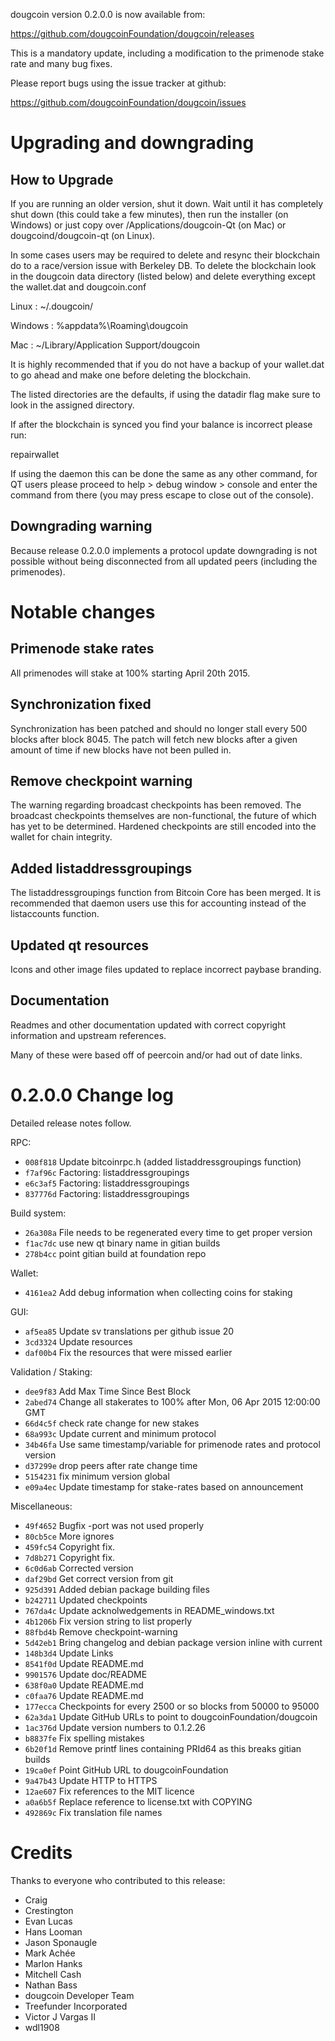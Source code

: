 dougcoin version 0.2.0.0 is now available from:

  https://github.com/dougcoinFoundation/dougcoin/releases

This is a mandatory update, including a modification to the primenode stake
rate and many bug fixes.

Please report bugs using the issue tracker at github:

  https://github.com/dougcoinFoundation/dougcoin/issues

Upgrading and downgrading
=========================

How to Upgrade
--------------

If you are running an older version, shut it down. Wait until it has completely
shut down (this could take a few minutes), then run the installer (on Windows)
or just copy over /Applications/dougcoin-Qt (on Mac) or dougcoind/dougcoin-qt (on Linux).

In some cases users may be required to delete and resync their blockchain do to
a race/version issue with Berkeley DB. To delete the blockchain look in the
dougcoin data directory (listed below) and delete everything except the
wallet.dat and dougcoin.conf

Linux : ~/.dougcoin/

Windows : %appdata%\Roaming\dougcoin

Mac : ~/Library/Application Support/dougcoin

It is highly recommended that if you do not have a backup of your wallet.dat
to go ahead and make one before deleting the blockchain.

The listed directories are the defaults, if using the datadir flag make sure to
look in the assigned directory.

If after the blockchain is synced you find your balance is incorrect please run:

repairwallet

If using the daemon this can be done the same as any other command, for QT users
please proceed to help > debug window > console and enter the command from there
(you may press escape to close out of the console).

Downgrading warning
---------------------

Because release 0.2.0.0 implements a protocol update downgrading is not
possible without being disconnected from all updated peers (including the
primenodes).

Notable changes
===============

Primenode stake rates
---------------------

All primenodes will stake at 100% starting April 20th 2015.

Synchronization fixed
---------------------

Synchronization has been patched and should no longer stall every 500 blocks
after block 8045. The patch will fetch new blocks after a given amount of time
if new blocks have not been pulled in.

Remove checkpoint warning
-------------------------

The warning regarding broadcast checkpoints has been removed. The broadcast
checkpoints themselves are non-functional, the future of which has yet to be
determined. Hardened checkpoints are still encoded into the wallet for chain
integrity.

Added listaddressgroupings
--------------------------

The listaddressgroupings function from Bitcoin Core has been merged. It is
recommended that daemon users use this for accounting instead of the
listaccounts function.

Updated qt resources
--------------------

Icons and other image files updated to replace incorrect paybase branding.

Documentation
-------------

Readmes and other documentation updated with correct copyright information and
upstream references.

Many of these were based off of peercoin and/or had out of date links.

0.2.0.0 Change log
===================

Detailed release notes follow.

RPC:
- `008f818` Update bitcoinrpc.h (added listaddressgroupings function)
- `f7af96c` Factoring: listaddressgroupings
- `e6c3af5` Factoring: listaddressgroupings
- `837776d` Factoring: listaddressgroupings

Build system:
- `26a308a` File needs to be regenerated every time to get proper version
- `f1ac7dc` use new qt binary name in gitian builds
- `278b4cc` point gitian build at foundation repo

Wallet:
- `4161ea2` Add debug information when collecting coins for staking

GUI:
- `af5ea85` Update sv translations per github issue 20
- `3cd3324` Update resources
- `daf00b4` Fix the resources that were missed earlier

Validation / Staking:
- `dee9f83` Add Max Time Since Best Block
- `2abed74` Change all stakerates to 100% after Mon, 06 Apr 2015 12:00:00 GMT
- `66d4c5f` check rate change for new stakes
- `68a993c` Update current and minimum protocol
- `34b46fa` Use same timestamp/variable for primenode rates and protocol version
- `d37299e` drop peers after rate change time
- `5154231` fix minimum version global
- `e09a4ec` Update timestamp for stake-rates based on announcement

Miscellaneous:
- `49f4652` Bugfix -port was not used properly
- `80cb5ce` More ignores
- `459fc54` Copyright fix.
- `7d8b271` Copyright fix.
- `6c0d6ab` Corrected version
- `daf29bd` Get correct version from git
- `925d391` Added debian package building files
- `b242711` Updated checkpoints
- `767da4c` Update acknolwedgements in README_windows.txt
- `4b1206b` Fix version string to list properly
- `88fbd4b` Remove checkpoint-warning
- `5d42eb1` Bring changelog and debian package version inline with current
- `148b3d4` Update Links
- `8541f0d` Update README.md
- `9901576` Update doc/README
- `638f0a0` Update README.md
- `c0faa76` Update README.md
- `177ecca` Checkpoints for every 2500 or so blocks from 50000 to 95000
- `62a3da1` Update GitHub URLs to point to dougcoinFoundation/dougcoin
- `1ac376d` Update version numbers to 0.1.2.26
- `b8837fe` Fix spelling mistakes
- `6b20f1d` Remove printf lines containing PRId64 as this breaks gitian builds
- `19ca0ef` Point GitHub URL to dougcoinFoundation
- `9a47b43` Update HTTP to HTTPS
- `12ae607` Fix references to the MIT licence
- `a0a6b5f` Replace reference to license.txt with COPYING
- `492869c` Fix translation file names

Credits
=======

Thanks to everyone who contributed to this release:

- Craig
- Crestington
- Evan Lucas
- Hans Looman
- Jason Sponaugle
- Mark Achée
- Marlon Hanks
- Mitchell Cash
- Nathan Bass
- dougcoin Developer Team
- Treefunder Incorporated
- Victor J Vargas II
- wdl1908
